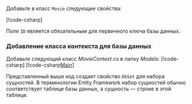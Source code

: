 ﻿Добавьте в класс `Movie` следующие свойства:

[!code-csharp[](../../tutorials/razor-pages/razor-pages-start/sample/RazorPagesMovie/Models/MovieNoEF.cs?name=snippet_MovieNoEF)]

Поле `ID` является обязательным для первичного ключа базы данных.

<a name="dc"></a>
### <a name="add-a-database-context-class"></a>Добавление класса контекста для базы данных

Добавьте следующий класс *MovieContext.cs* в папку *Models*: [!code-csharp[](../../tutorials/razor-pages/razor-pages-start/snapshot_sample/RazorPagesMovie/Models/MovieContext.cs)]
[!code-csharp[Main](../../tutorials/razor-pages/razor-pages-start/snapshot_sample/RazorPagesMovie/Models/MovieContext.cs)]

Представленный выше код создает свойство `DbSet` для набора сущностей. В терминологии Entity Framework набор сущностей обычно соответствует таблице базы данных, а сущность — строке в этой таблице.
